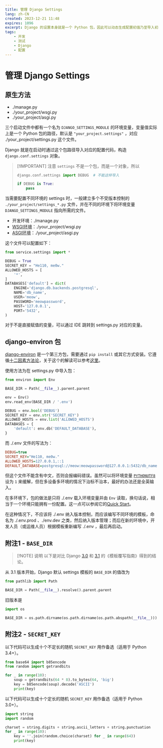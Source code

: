 ```yaml
---
title: 管理 Django Settings
lang: zh-CN
created: 2023-12-21 11:48
expires: 1096
excerpt: Django 的设置本身就是一个 Python 包，因此可以动态生成配置初值乃至导入初值。本文主要讲述不借助和借助第三方库的情况下如何管理多个环境的设置。
tags:
    - 开发
    - 测试
    - Django
    - 配置
---
```


# 管理 Django Settings

<RevisionInfo />

## 原生方法

- ./manage.py
- ./your_project/wsgi.py
- ./your_project/asgi.py

三个启动文件中都有一个名为 `DJANGO_SETTINGS_MODULE` 的环境变量，变量值实际上是一个 Python 包的路径，默认是 `"your_project.settings"` ，对应 ./your_project/settings.py 这个文件。

Django 就是在启动时通过这个包路径导入对应的配置代码，构造 `django.conf.settings` 对象。

> [!IMPORTANT] 注意
> `settings` 不是一个包，而是一个对象，所以
>
> ```python
> django.conf.settings import DEBUG  # 不能这样导入
> 
> if DEBUG is True:
>     pass
> ```

当需要配置不同环境的 settings 时，一般建立多个不受版本控制的 `./your_project/settings_*.py` 文件，并在不同的环境下将环境变量 `DJANGO_SETTINGS_MODULE` 指向所需的文件。

- 开发环境：./manage.py
- [WSGI环境](https://docs.djangoproject.com/zh-hans/5.0/howto/deployment/wsgi/)：./your_project/wsgi.py
- [ASGI环境](https://docs.djangoproject.com/zh-hans/5.0/howto/deployment/asgi/)：./your_project/asgi.py

这个文件可以配置如下：

```python [./your_project/settings_*.py]
from service.settings import *

DEBUG = True
SECRET_KEY = "He110, me0w."
ALLOWED_HOSTS = [
    '*',
]
DATABASES['default'] = dict(
    ENGINE='django.db.backends.postgresql',
    NAME='db_name',
    USER='meow',
    PASSWORD='meowpassword',
    HOST='127.0.0.1',
    PORT='5432',
)
```

对于不是直接赋值的变量，可以通过 IDE 跳转到 settings.py 对应的变量。

## django-environ 包

[django-environ](https://pypi.org/project/django-environ/) 是一个第三方包，需要通过 `pip install` 或其它方式安装。它遵循[十二因素方法论](https://www.12factor.net/)，关于这个的解读可以参考[这里](https://ithelp.ithome.com.tw/articles/10233649)。

使用方法为在 settings.py 中导入包：

```python [./settings.py]
from environ import Env

BASE_DIR = Path(__file__).parent.parent

env = Env()
env.read_env(BASE_DIR / '.env')

DEBUG = env.bool('DEBUG')
SECRET_KEY = env.str('SECRET_KEY')
ALLOWED_HOSTS = env.list('ALLOWED_HOSTS')
DATABASES = {
    'default': env.db('DEFAULT_DATABASE'),
}
```

而 ./.env 文件的写法为：

```ini [./.env]
DEBUG=true
SECRET_KEY="He110, me0w."
ALLOWED_HOSTS=127.0.0.1,::1
DEFAULT_DATABASE=postgresql://meow:meowpassword@127.0.0.1:5432/db_name
```

但这个文件不能含有中文，否则会报编码错误。虽然可以将环境变量 [`PYTHONUTF8`](https://docs.python.org/zh-cn/3/using/cmdline.html#envvar-PYTHONUTF8) 设为 `1` 来缓解，但在多设备多环境的情况下治标不治本，最好的办法还是全英输入。

在多环境下，包的做法是只将 ./.env 载入环境变量并由 `Env` 读取，换句话说，相当于一个环境只能拥有一份配置。这一点可以参阅它的[Quick Start](https://django-environ.readthedocs.io/en/latest/quickstart.html#quick-start)。

在这种情况下，不应该将 ./.env 纳入版本控制，而应该编写不同环境的模板，命名为 ./.env.prod 、./env.dev 之类，然后纳入版本管理；而后在新的环境中，开发人员（或运维人员）根据模板重新编写 ./.env ，最后再启动。

## 附注1 - `BASE_DIR`

> [!NOTE] 说明
> 以下是对比 Django [3.0](https://docs.djangoproject.com/zh-hans/3.0/howto/overriding-templates/) 和 [3.1](https://docs.djangoproject.com/zh-hans/3.1/howto/overriding-templates/) 的《模板覆写指南》得到的结论。

从 3.1 版本开始，Django 默认 settings 模板的 `BASE_DIR` 的值改为

```python [./settings.py]
from pathlib import Path

BASE_DIR = Path(__file__).resolve().parent.parent
```

旧版本是

```python [./settings.py]
import os

BASE_DIR = os.path.dirname(os.path.dirname(os.path.abspath(__file__)))
```

## 附注2 - `SECRET_KEY`

以下代码可以生成十个不定长的随机 `SECRET_KEY` 用作备选（适用于 Python 3.4+）。

```python
from base64 import b85encode
from random import getrandbits

for _ in range(10):
    soup = getrandbits(64 * 8).to_bytes(64, 'big')
    key = b85encode(soup).decode('ASCII')
    print(key)
```

以下代码可以生成十个定长的随机 `SECRET_KEY` 用作备选（适用于 Python 3.0+）。

```python
import string
import random

charset = string.digits + string.ascii_letters + string.punctuation
for _ in range(10):
    key = ''.join(random.choice(charset) for _ in range(64))
    print(key)
```


